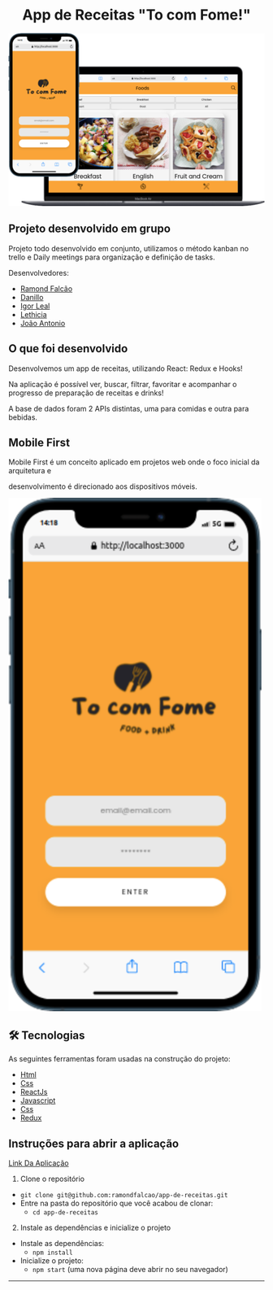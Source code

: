 #  <h1 align="center">App de Receitas "To com Fome!"</h1>
![img](img-app-recipes.svg)

## Projeto desenvolvido em grupo

Projeto todo desenvolvido em conjunto, utilizamos o método kanban no trello e Daily meetings para organização e definição de tasks.

Desenvolvedores:

- [Ramond Falcão](https://github.com/ramondfalcao)
- [Danillo](https://github.com/danillogoncalves)
- [Igor Leal](https://github.com/IgorHLeal)
- [Lethicia](https://github.com/Lethiciahas)
- [João Antonio](https://github.com/JoaopSilvaa)

## O que foi desenvolvido

Desenvolvemos um app de receitas, utilizando React: Redux e Hooks!

Na aplicação é possível ver, buscar, filtrar, favoritar e acompanhar o progresso de preparação de receitas e drinks!

A base de dados foram 2 APIs distintas, uma para comidas e outra para bebidas.

## Mobile First 

Mobile First é um conceito aplicado em projetos web onde o foco inicial da arquitetura e 

desenvolvimento é direcionado aos dispositivos móveis.

![img](img-size-mobile.svg)


## 🛠 Tecnologias

As seguintes ferramentas foram usadas na construção do projeto:

- [Html](https://developer.mozilla.org/en-US/docs/Web/HTML)
- [Css](https://developer.mozilla.org/en-US/docs/Web/CSS)
- [ReactJs](https://pt-br.reactjs.org/)
- [Javascript](https://developer.mozilla.org/en-US/docs/Web/JavaScript)
- [Css](https://developer.mozilla.org/en-US/docs/Web/CSS)
- [Redux](https://redux.js.org/)

## Instruções para abrir a aplicação
[Link Da Aplicação](https://ramondfalcao.github.io/trivia-game/)

1. Clone o repositório
  * `git clone git@github.com:ramondfalcao/app-de-receitas.git`
  * Entre na pasta do repositório que você acabou de clonar:
    * `cd app-de-receitas`

2. Instale as dependências e inicialize o projeto
  * Instale as dependências:
    * `npm install`
  * Inicialize o projeto:
    * `npm start` (uma nova página deve abrir no seu navegador)
---



